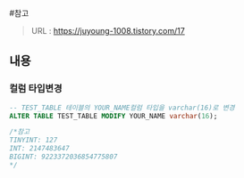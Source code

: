 #참고
> URL : https://juyoung-1008.tistory.com/17 <br/>

## 내용
### 컬럼 타입변경
```sql
-- TEST_TABLE 테이블의 YOUR_NAME컬럼 타입을 varchar(16)로 변경
ALTER TABLE TEST_TABLE MODIFY YOUR_NAME varchar(16); 

/*참고
TINYINT: 127
INT: 2147483647
BIGINT: 9223372036854775807
*/
```
